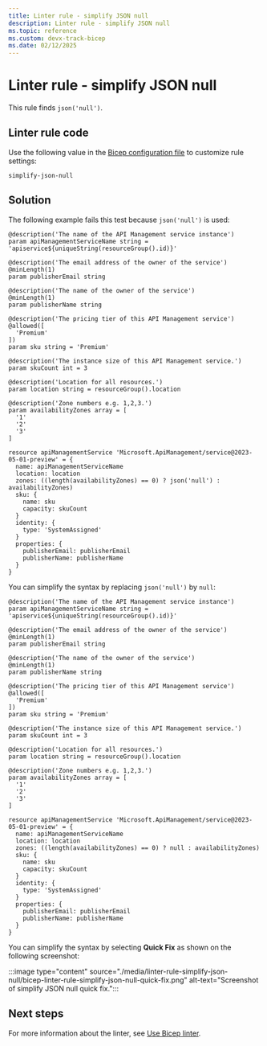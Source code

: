 ```yaml
---
title: Linter rule - simplify JSON null
description: Linter rule - simplify JSON null
ms.topic: reference
ms.custom: devx-track-bicep
ms.date: 02/12/2025
---
```


# Linter rule - simplify JSON null

This rule finds `json('null')`.

## Linter rule code

Use the following value in the [Bicep configuration file](bicep-config-linter.md) to customize rule settings:

`simplify-json-null`

## Solution

The following example fails this test because `json('null')` is used:

```bicep
@description('The name of the API Management service instance')
param apiManagementServiceName string = 'apiservice${uniqueString(resourceGroup().id)}'

@description('The email address of the owner of the service')
@minLength(1)
param publisherEmail string

@description('The name of the owner of the service')
@minLength(1)
param publisherName string

@description('The pricing tier of this API Management service')
@allowed([
  'Premium'
])
param sku string = 'Premium'

@description('The instance size of this API Management service.')
param skuCount int = 3

@description('Location for all resources.')
param location string = resourceGroup().location

@description('Zone numbers e.g. 1,2,3.')
param availabilityZones array = [
  '1'
  '2'
  '3'
]

resource apiManagementService 'Microsoft.ApiManagement/service@2023-05-01-preview' = {
  name: apiManagementServiceName
  location: location
  zones: ((length(availabilityZones) == 0) ? json('null') : availabilityZones)
  sku: {
    name: sku
    capacity: skuCount
  }
  identity: {
    type: 'SystemAssigned'
  }
  properties: {
    publisherEmail: publisherEmail
    publisherName: publisherName
  }
}
```

You can simplify the syntax by replacing `json('null')` by `null`:

```bicep
@description('The name of the API Management service instance')
param apiManagementServiceName string = 'apiservice${uniqueString(resourceGroup().id)}'

@description('The email address of the owner of the service')
@minLength(1)
param publisherEmail string

@description('The name of the owner of the service')
@minLength(1)
param publisherName string

@description('The pricing tier of this API Management service')
@allowed([
  'Premium'
])
param sku string = 'Premium'

@description('The instance size of this API Management service.')
param skuCount int = 3

@description('Location for all resources.')
param location string = resourceGroup().location

@description('Zone numbers e.g. 1,2,3.')
param availabilityZones array = [
  '1'
  '2'
  '3'
]

resource apiManagementService 'Microsoft.ApiManagement/service@2023-05-01-preview' = {
  name: apiManagementServiceName
  location: location
  zones: ((length(availabilityZones) == 0) ? null : availabilityZones)
  sku: {
    name: sku
    capacity: skuCount
  }
  identity: {
    type: 'SystemAssigned'
  }
  properties: {
    publisherEmail: publisherEmail
    publisherName: publisherName
  }
}
```

You can simplify the syntax by selecting **Quick Fix** as shown on the following screenshot:

:::image type="content" source="./media/linter-rule-simplify-json-null/bicep-linter-rule-simplify-json-null-quick-fix.png" alt-text="Screenshot of simplify JSON null quick fix.":::

## Next steps

For more information about the linter, see [Use Bicep linter](./linter.md).
